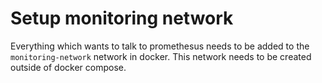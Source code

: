 # Setup monitoring network
Everything which wants to talk to promethesus needs to be added to the `monitoring-network` network in docker. This network needs to be created outside of docker compose. 
